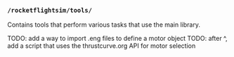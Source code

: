 ### `/rocketflightsim/tools/`
Contains tools that perform various tasks that use the main library. 

TODO: add a way to import .eng files to define a motor object
TODO: after ^, add a script that uses the thrustcurve.org API for motor selection